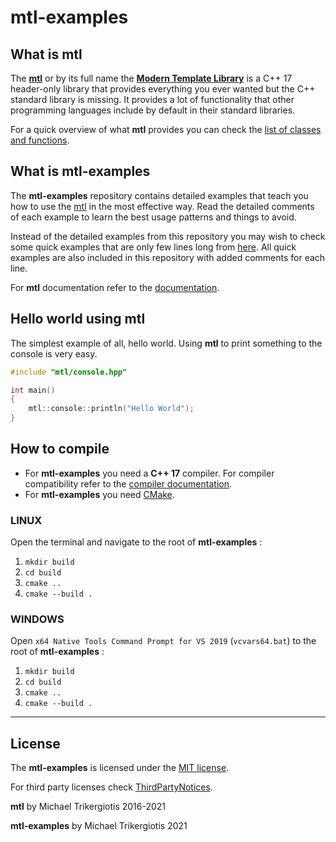 # mtl-examples

## What is mtl

The [**mtl**](https://github.com/MichaelTrikergiotis/mtl) or by its full name the [**Modern Template Library**](https://github.com/MichaelTrikergiotis/mtl) is a C++ 17 header-only library that provides everything you ever wanted but the C++ standard library is missing. It provides a lot of functionality that other programming languages include by default in their standard libraries.

For a quick overview of what **mtl** provides you can check the [list of classes and functions](https://github.com/MichaelTrikergiotis/mtl/blob/main/docs/documentation.md#listings).

## What is mtl-examples

The **mtl-examples** repository contains detailed examples that teach you how to use the [mtl](https://github.com/MichaelTrikergiotis/mtl) in the most effective way. Read the detailed comments of each example to learn the best usage patterns and things to avoid.

Instead of the detailed examples from this repository you may wish to check some quick examples that are only few lines long from [here](https://github.com/MichaelTrikergiotis/mtl#examples). All quick examples are also included in this repository with added comments for each line.

For **mtl** documentation refer to the [documentation](https://github.com/MichaelTrikergiotis/mtl/blob/main/docs/documentation.md).

## Hello world using mtl

The simplest example of all, hello world. Using **mtl** to print something to the console is very easy.

```c++
#include "mtl/console.hpp"

int main()
{
    mtl::console::println("Hello World");
}
```

## How to compile

- For **mtl-examples** you need a **C++ 17** compiler. For compiler compatibility refer to the [compiler documentation](https://github.com/MichaelTrikergiotis/mtl/blob/main/docs/documentation.md#c-version-and-compiler-compatibility).
- For **mtl-examples** you need [CMake](https://cmake.org/).

### LINUX

Open the terminal and navigate to the root of **mtl-examples** :

1. ```mkdir build```
2. ```cd build```
3. ```cmake ..```
4. ```cmake --build .```

### WINDOWS

Open `x64 Native Tools Command Prompt for VS 2019` (`vcvars64.bat`) to the root of **mtl-examples** :

1. ```mkdir build```
2. ```cd build```
3. ```cmake ..```
4. ```cmake --build .```

------------------------------------------------------------

## License

The **mtl-examples** is licensed under the [MIT license](./LICENSE).

For third party licenses check [ThirdPartyNotices](./ThirdPartyNotices.txt).

**mtl** by Michael Trikergiotis 2016-2021

**mtl-examples** by Michael Trikergiotis 2021
